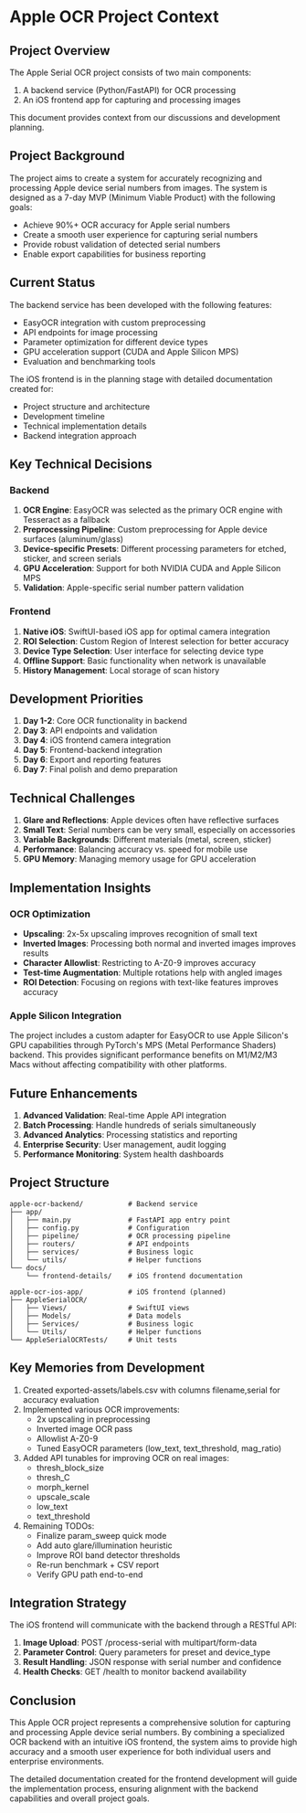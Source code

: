 # Apple OCR Project Context

## Project Overview

The Apple Serial OCR project consists of two main components:
1. A backend service (Python/FastAPI) for OCR processing
2. An iOS frontend app for capturing and processing images

This document provides context from our discussions and development planning.

## Project Background

The project aims to create a system for accurately recognizing and processing Apple device serial numbers from images. The system is designed as a 7-day MVP (Minimum Viable Product) with the following goals:

- Achieve 90%+ OCR accuracy for Apple serial numbers
- Create a smooth user experience for capturing serial numbers
- Provide robust validation of detected serial numbers
- Enable export capabilities for business reporting

## Current Status

The backend service has been developed with the following features:
- EasyOCR integration with custom preprocessing
- API endpoints for image processing
- Parameter optimization for different device types
- GPU acceleration support (CUDA and Apple Silicon MPS)
- Evaluation and benchmarking tools

The iOS frontend is in the planning stage with detailed documentation created for:
- Project structure and architecture
- Development timeline
- Technical implementation details
- Backend integration approach

## Key Technical Decisions

### Backend

1. **OCR Engine**: EasyOCR was selected as the primary OCR engine with Tesseract as a fallback
2. **Preprocessing Pipeline**: Custom preprocessing for Apple device surfaces (aluminum/glass)
3. **Device-specific Presets**: Different processing parameters for etched, sticker, and screen serials
4. **GPU Acceleration**: Support for both NVIDIA CUDA and Apple Silicon MPS
5. **Validation**: Apple-specific serial number pattern validation

### Frontend

1. **Native iOS**: SwiftUI-based iOS app for optimal camera integration
2. **ROI Selection**: Custom Region of Interest selection for better accuracy
3. **Device Type Selection**: User interface for selecting device type
4. **Offline Support**: Basic functionality when network is unavailable
5. **History Management**: Local storage of scan history

## Development Priorities

1. **Day 1-2**: Core OCR functionality in backend
2. **Day 3**: API endpoints and validation
3. **Day 4**: iOS frontend camera integration
4. **Day 5**: Frontend-backend integration
5. **Day 6**: Export and reporting features
6. **Day 7**: Final polish and demo preparation

## Technical Challenges

1. **Glare and Reflections**: Apple devices often have reflective surfaces
2. **Small Text**: Serial numbers can be very small, especially on accessories
3. **Variable Backgrounds**: Different materials (metal, screen, sticker)
4. **Performance**: Balancing accuracy vs. speed for mobile use
5. **GPU Memory**: Managing memory usage for GPU acceleration

## Implementation Insights

### OCR Optimization

- **Upscaling**: 2x-5x upscaling improves recognition of small text
- **Inverted Images**: Processing both normal and inverted images improves results
- **Character Allowlist**: Restricting to A-Z0-9 improves accuracy
- **Test-time Augmentation**: Multiple rotations help with angled images
- **ROI Detection**: Focusing on regions with text-like features improves accuracy

### Apple Silicon Integration

The project includes a custom adapter for EasyOCR to use Apple Silicon's GPU capabilities through PyTorch's MPS (Metal Performance Shaders) backend. This provides significant performance benefits on M1/M2/M3 Macs without affecting compatibility with other platforms.

## Future Enhancements

1. **Advanced Validation**: Real-time Apple API integration
2. **Batch Processing**: Handle hundreds of serials simultaneously
3. **Advanced Analytics**: Processing statistics and reporting
4. **Enterprise Security**: User management, audit logging
5. **Performance Monitoring**: System health dashboards

## Project Structure

```
apple-ocr-backend/           # Backend service
├── app/
│   ├── main.py              # FastAPI app entry point
│   ├── config.py            # Configuration
│   ├── pipeline/            # OCR processing pipeline
│   ├── routers/             # API endpoints
│   ├── services/            # Business logic
│   └── utils/               # Helper functions
└── docs/
    └── frontend-details/    # iOS frontend documentation

apple-ocr-ios-app/           # iOS frontend (planned)
├── AppleSerialOCR/
│   ├── Views/               # SwiftUI views
│   ├── Models/              # Data models
│   ├── Services/            # Business logic
│   └── Utils/               # Helper functions
└── AppleSerialOCRTests/     # Unit tests
```

## Key Memories from Development

1. Created exported-assets/labels.csv with columns filename,serial for accuracy evaluation
2. Implemented various OCR improvements:
   - 2x upscaling in preprocessing
   - Inverted image OCR pass
   - Allowlist A-Z0-9
   - Tuned EasyOCR parameters (low_text, text_threshold, mag_ratio)
3. Added API tunables for improving OCR on real images:
   - thresh_block_size
   - thresh_C
   - morph_kernel
   - upscale_scale
   - low_text
   - text_threshold
4. Remaining TODOs:
   - Finalize param_sweep quick mode
   - Add auto glare/illumination heuristic
   - Improve ROI band detector thresholds
   - Re-run benchmark + CSV report
   - Verify GPU path end-to-end

## Integration Strategy

The iOS frontend will communicate with the backend through a RESTful API:

1. **Image Upload**: POST /process-serial with multipart/form-data
2. **Parameter Control**: Query parameters for preset and device_type
3. **Result Handling**: JSON response with serial number and confidence
4. **Health Checks**: GET /health to monitor backend availability

## Conclusion

This Apple OCR project represents a comprehensive solution for capturing and processing Apple device serial numbers. By combining a specialized OCR backend with an intuitive iOS frontend, the system aims to provide high accuracy and a smooth user experience for both individual users and enterprise environments.

The detailed documentation created for the frontend development will guide the implementation process, ensuring alignment with the backend capabilities and overall project goals.
